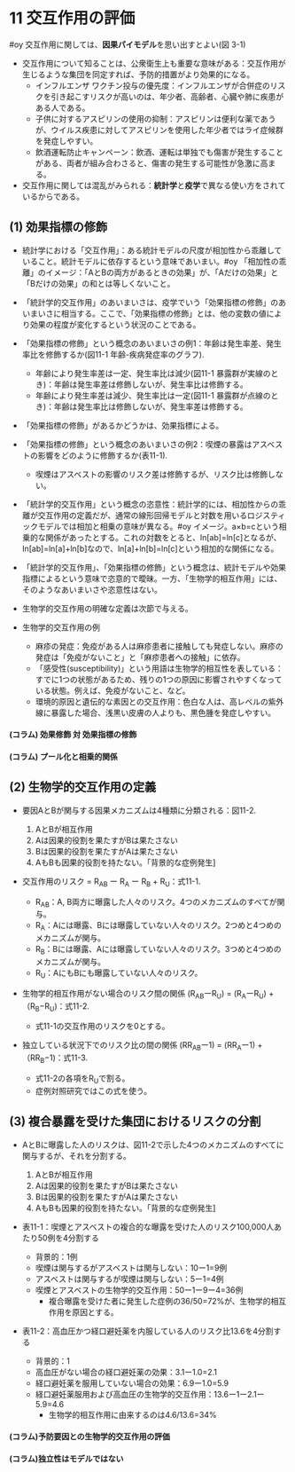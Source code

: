 # 11 交互作用の評価
#oy 交互作用に関しては、**因果パイモデル**を思い出すとよい(図 3-1)
* 交互作用について知ることは、公衆衛生上も重要な意味がある：交互作用が生じるような集団を同定すれば、予防的措置がより効果的になる。
  * インフルエンザ ワクチン投与の優先度：インフルエンザが合併症のリスクを引き起こすリスクが高いのは、年少者、高齢者、心臓や肺に疾患がある人である。
  * 子供に対するアスピリンの使用の抑制：アスピリンは便利な薬であうが、ウイルス疾患に対してアスピリンを使用した年少者ではライ症候群を発症しやすい。
  * 飲酒運転防止キャンペーン：飲酒、運転は単独でも傷害が発生することがある、両者が組み合わさると、傷害の発生する可能性が急激に高まる。
* 交互作用に関しては混乱がみられる：**統計学**と**疫学**で異なる使い方をされているからである。

## (1) 効果指標の修飾 

* 統計学における「交互作用」：ある統計モデルの尺度が相加性から乖離していること。統計モデルに依存するという意味であいまい。#oy 「相加性の乖離」のイメージ：「AとBの両方があるときの効果」が、「Aだけの効果」と「Bだけの効果」の和とは等しくないこと。
* 「統計学的交互作用」のあいまいさは、疫学でいう「効果指標の修飾」のあいまいさに相当する。ここで、「効果指標の修飾」とは、他の変数の値により効果の程度が変化するという状況のことである。

* 「効果指標の修飾」という概念のあいまいさの例1：年齢は発生率差、発生率比を修飾するか(図11-1 年齢-疾病発症率のグラフ).
  * 年齢により発生率差は一定、発生率比は減少(図11-1 暴露群が実線のとき)：年齢は発生率差は修飾しないが、発生率比は修飾する。
  * 年齢により発生率差は減少、発生率比は一定(図11-1 暴露群が点線のとき)：年齢は発生率比は修飾しないが、発生率差は修飾する。

* 「効果指標の修飾」があるかどうかは、効果指標による。

* 「効果指標の修飾」という概念のあいまいさの例2：喫煙の暴露はアスベストの影響をどのように修飾するか(表11-1).
  * 喫煙はアスベストの影響のリスク差は修飾するが、リスク比は修飾しない。

* 「統計学的交互作用」という概念の恣意性：統計学的には、相加性からの乖離が交互作用の定義だが、通常の線形回帰モデルと対数を用いるロジスティックモデルでは相加と相乗の意味が異なる。#oy イメージ。a×b=cという相乗的な関係があったとする。これの対数をとると、ln[ab]=ln[c]となるが、ln[ab]=ln[a]+ln[b]なので、ln[a]+ln[b]=ln[c]という相加的な関係になる。
* 「統計学的交互作用」、「効果指標の修飾」という概念は、統計モデルや効果指標によるという意味で恣意的で曖昧。一方、「生物学的相互作用」には、そのようなあいまいさや恣意性はない。
* 生物学的交互作用の明確な定義は次節で与える。

* 生物学的交互作用の例
  * 麻疹の発症：免疫がある人は麻疹患者に接触しても発症しない。麻疹の発症は「免疫がないこと」と「麻疹患者への接触」に依存。
  * 「感受性(susceptibility)」という用語は生物学的相互性を表している：すでに1つの状態があるため、残りの1つの原因に影響されやすくなっている状態。例えば、免疫がないこと、など。
  * 環境的原因と遺伝的な素因との交互作用：色白な人は、高レベルの紫外線に暴露した場合、浅黒い皮膚の人よりも、黒色腫を発症しやすい。
 
#### (コラム) 効果修飾 対 効果指標の修飾

#### (コラム) プール化と相乗的関係

## (2) 生物学的交互作用の定義

* 要因AとBが関与する因果メカニズムは4種類に分類される：図11-2.

  1. AとBが相互作用
  2. Aは因果的役割を果たすがBは果たさない
  3. Bは因果的役割を果たすがAは果たさない
  4. AもBも因果的役割を持たない。「背景的な症例発生]
 
* 交互作用のリスク = R<sub>AB</sub> ー R<sub>A</sub> ー R<sub>B</sub> + R<sub>U</sub>：式11-1.

  * R<sub>AB</sub>：A, B両方に曝露した人々のリスク。4つのメカニズムのすべてが関与。
  * R<sub>A</sub>：Aには曝露、Bには曝露していない人々のリスク。2つめと4つめのメカニズムが関与。
  * R<sub>B</sub>：Bには曝露、Aには曝露していない人々のリスク。3つめと4つめのメカニズムが関与。
  * R<sub>U</sub>：AにもBにも曝露していない人々のリスク。

* 生物学的相互作用がない場合のリスク間の関係 (R<sub>AB</sub>ーR<sub>U</sub>) = (R<sub>A</sub>ーR<sub>U</sub>) +（R<sub>B</sub>−R<sub>U</sub>)：式11-2.
  * 式11-1の交互作用のリスクを0とする。

* 独立している状況下でのリスク比の間の関係 (RR<sub>AB</sub>ー1) = (RR<sub>A</sub>ー1) +（RR<sub>B</sub>−1)：式11-3.
  * 式11-2の各項をR<sub>U</sub>で割る。
  * 症例対照研究ではこの式を使う。

## (3) 複合暴露を受けた集団におけるリスクの分割

* AとBに曝露した人のリスクは、図11-2で示した4つのメカニズムのすべてに関与するが、それを分割する。

  1. AとBが相互作用
  2. Aは因果的役割を果たすがBは果たさない
  3. Bは因果的役割を果たすがAは果たさない
  4. AもBも因果的役割を持たない。「背景的な症例発生]

* 表11-1：喫煙とアスベストの複合的な曝露を受けた人のリスク100,000人あたり50例を4分割する
  * 背景的：1例
  * 喫煙は関与するがアスベストは関与しない：10ー1=9例
  * アスベストは関与するが喫煙は関与しない：5ー1=4例
  * 喫煙とアスベストの生物学的交互作用：50ー1ー9ー4=36例
     * 複合曝露を受けた者に発生した症例の36/50=72%が、生物学的相互作用を原因とする。

* 表11-2：高血圧かつ経口避妊薬を内服している人のリスク比13.6を4分割する
  * 背景的：1
  * 高血圧がない場合の経口避妊薬の効果：3.1ー1.0=2.1
  * 経口避妊薬を服用していない場合の効果：6.9ー1.0=5.9
  * 経口避妊薬服用および高血圧の生物学的交互作用：13.6ー1ー2.1ー5.9=4.6
     * 生物学的相互作用に由来するのは4.6/13.6=34%

#### (コラム)予防要因との生物学的交互作用の評価

#### (コラム)独立性はモデルではない
